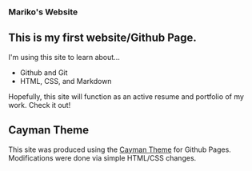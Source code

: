### Mariko's Website

## This is my first website/Github Page. 

I'm using this site to learn about... 
- Github and Git
- HTML, CSS, and Markdown

Hopefully, this site will function as an active resume and portfolio of my work. Check it out! 

## Cayman Theme 
This site was produced using the [Cayman Theme](https://github.com/pages-themes/cayman) for Github Pages. Modifications were done via simple HTML/CSS changes. 
